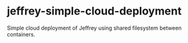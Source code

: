 # jeffrey-simple-cloud-deployment
Simple cloud deployment of Jeffrey using shared filesystem between containers.
